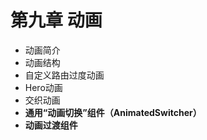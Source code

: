 # 第九章 动画

* 动画简介
* 动画结构
* 自定义路由过度动画
* Hero动画
* 交织动画
* **通用“动画切换”组件（AnimatedSwitcher）**
* **动画过渡组件**

